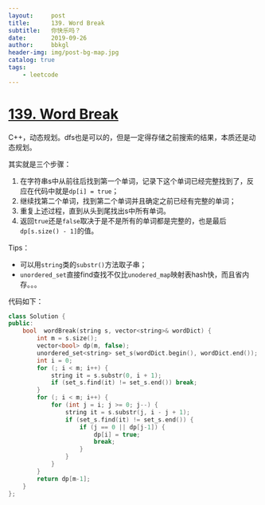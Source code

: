 ```yaml
---
layout:     post
title:      139. Word Break
subtitle:   你快乐吗？
date:       2019-09-26
author:     bbkgl
header-img: img/post-bg-map.jpg
catalog: true
tags:
    - leetcode
---
```


# [139. Word Break](https://leetcode-cn.com/problems/word-break/)

C++，动态规划。dfs也是可以的，但是一定得存储之前搜索的结果，本质还是动态规划。

其实就是三个步骤：

1. 在字符串s中从前往后找到第一个单词，记录下这个单词已经完整找到了，反应在代码中就是`dp[i] = true`；
2. 继续找第二个单词，找到第二个单词并且确定之前已经有完整的单词；
3. 重复上述过程，直到从头到尾找出s中所有单词。
4. 返回`true`还是`false`取决于是不是所有的单词都是完整的，也是最后`dp[s.size() - 1]`的值。

Tips：

- 可以用`string`类的`substr()`方法取子串；
- `unordered_set`直接find查找不仅比`unodered_map`映射表hash快，而且省内存。。。

代码如下：

```cpp
class Solution {
public:
    bool  wordBreak(string s, vector<string>& wordDict) {
        int m = s.size();
        vector<bool> dp(m, false);
        unordered_set<string> set_s(wordDict.begin(), wordDict.end());
        int i = 0;
        for (; i < m; i++) {
            string it = s.substr(0, i + 1);
            if (set_s.find(it) != set_s.end()) break;
        }
        for (; i < m; i++) {
            for (int j = i; j >= 0; j--) {
                string it = s.substr(j, i - j + 1);
                if (set_s.find(it) != set_s.end()) {
                    if (j == 0 || dp[j-1]) {
                        dp[i] = true;
                        break;
                    }
                }
            }
        }
        return dp[m-1];
    }
};
```









